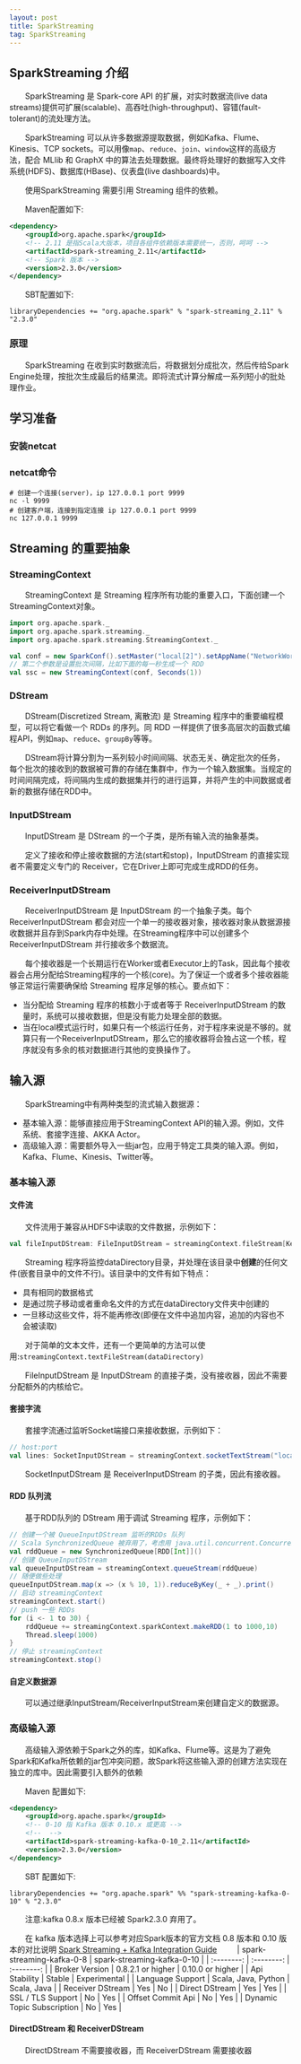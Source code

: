```yaml
---
layout: post
title: SparkStreaming
tag: SparkStreaming
---
```

## SparkStreaming 介绍
　　SparkStreaming 是 Spark-core API 的扩展，对实时数据流(live data streams)提供可扩展(scalable)、高吞吐(high-throughput)、容错(fault-tolerant)的流处理方法。

　　SparkStreaming 可以从许多数据源提取数据，例如Kafka、Flume、Kinesis、TCP sockets。可以用像`map`、`reduce`、`join`、`window`这样的高级方法，配合 MLlib 和 GraphX 中的算法去处理数据。最终将处理好的数据写入文件系统(HDFS)、数据库(HBase)、仪表盘(live dashboards)中。

　　使用SparkStreaming 需要引用 Streaming 组件的依赖。

　　Maven配置如下:
```xml
<dependency>
    <groupId>org.apache.spark</groupId>
    <!-- 2.11 是指Scala大版本，项目各组件依赖版本需要统一，否则，呵呵 -->
    <artifactId>spark-streaming_2.11</artifactId>
    <!-- Spark 版本 -->
    <version>2.3.0</version>
</dependency>
```
　　SBT配置如下:
```sbtshell
libraryDependencies += "org.apache.spark" % "spark-streaming_2.11" % "2.3.0"
```
### 原理
　　SparkStreaming 在收到实时数据流后，将数据划分成批次，然后传给Spark Engine处理，按批次生成最后的结果流。即将流式计算分解成一系列短小的批处理作业。
## 学习准备
### 安装netcat

### netcat命令
```shell
# 创建一个连接(server)，ip 127.0.0.1 port 9999
nc -l 9999
# 创建客户端，连接到指定连接 ip 127.0.0.1 port 9999
nc 127.0.0.1 9999
```
## Streaming 的重要抽象
### StreamingContext
　　StreamingContext 是 Streaming 程序所有功能的重要入口，下面创建一个StreamingContext对象。
```scala
import org.apache.spark._
import org.apache.spark.streaming._
import org.apache.spark.streaming.StreamingContext._ 

val conf = new SparkConf().setMaster("local[2]").setAppName("NetworkWordCount") 
// 第二个参数是设置批次间隔，比如下面的每一秒生成一个 RDD
val ssc = new StreamingContext(conf, Seconds(1))
```
### DStream
　　DStream(Discretized Stream, 离散流) 是 Streaming 程序中的重要编程模型，可以将它看做一个 RDDs 的序列。同 RDD 一样提供了很多高层次的函数式编程API，例如`map`、`reduce`、`groupBy`等等。

　　DStream将计算分割为一系列较小时间间隔、状态无关、确定批次的任务，每个批次的接收到的数据被可靠的存储在集群中，作为一个输入数据集。当规定的时间间隔完成，将间隔内生成的数据集并行的进行运算，并将产生的中间数据或者新的数据存储在RDD中。
### InputDStream
　　InputDStream 是 DStream 的一个子类，是所有输入流的抽象基类。

　　定义了接收和停止接收数据的方法(start和stop)，InputDStream 的直接实现者不需要定义专门的 Receiver，它在Driver上即可完成生成RDD的任务。
### ReceiverInputDStream
　　ReceiverInputDStream 是 InputDStream 的一个抽象子类。每个 ReceiverInputDStream 都会对应一个单一的接收器对象，接收器对象从数据源接收数据并且存到Spark内存中处理。在Streaming程序中可以创建多个 ReceiverInputDStream 并行接收多个数据流。

　　每个接收器是一个长期运行在Worker或者Executor上的Task，因此每个接收器会占用分配给Streaming程序的一个核(core)。为了保证一个或者多个接收器能够正常运行需要确保给 Streaming 程序足够的核心。要点如下：

* 当分配给 Streaming 程序的核数小于或者等于 ReceiverInputDStream 的数量时，系统可以接收数据，但是没有能力处理全部的数据。
* 当在local模式运行时，如果只有一个核运行任务，对于程序来说是不够的。就算只有一个ReceiverInputDStream，那么它的接收器将会独占这一个核，程序就没有多余的核对数据进行其他的变换操作了。

## 输入源
　　SparkStreaming中有两种类型的流式输入数据源：

* 基本输入源：能够直接应用于StreamingContext API的输入源。例如，文件系统、套接字连接、AKKA Actor。
* 高级输入源：需要额外导入一些jar包，应用于特定工具类的输入源。例如，Kafka、Flume、Kinesis、Twitter等。
### 基本输入源
#### 文件流
　　文件流用于兼容从HDFS中读取的文件数据，示例如下：

```scala
val fileInputDStream: FileInputDStream = streamingContext.fileStream[KeyClass, ValueClass, InputFormatClass]("hdfs:///dataDirectory")
```

　　Streaming 程序将监控dataDirectory目录，并处理在该目录中**创建**的任何文件(嵌套目录中的文件不行)。该目录中的文件有如下特点：
* 具有相同的数据格式
* 是通过院子移动或者重命名文件的方式在dataDirectory文件夹中创建的
* 一旦移动这些文件，将不能再修改(即便在文件中追加内容，追加的内容也不会被读取)

　　对于简单的文本文件，还有一个更简单的方法可以使用:`streamingContext.textFileStream(dataDirectory)`

　　FileInputDStream 是 InputDStream 的直接子类，没有接收器，因此不需要分配额外的内核给它。
#### 套接字流
　　套接字流通过监听Socket端接口来接收数据，示例如下：
```scala
// host:port
val lines: SocketInputDStream = streamingContext.socketTextStream("localhost", 9999)
```

　　SocketInputDStream 是 ReceiverInputDStream 的子类，因此有接收器。
#### RDD 队列流
　　基于RDD队列的 DStream 用于调试 Streaming 程序，示例如下：
```scala
// 创建一个被 QueueInputDStream 监听的RDDs 队列
// Scala SynchronizedQueue 被弃用了，考虑用 java.util.concurrent.ConcurrentLinkedQueue 替代
val rddQueue = new SynchronizedQueue[RDD[Int]]()
// 创建 QueueInputDStream
val queueInputDStream = streamingContext.queueStream(rddQueue)
// 随便做些处理
queueInputDStream.map(x => (x % 10, 1)).reduceByKey(_ + _).print()
// 启动 streamingContext
streamingContext.start()
// push 一些 RDDs
for (i <- 1 to 30) {
    rddQueue += streamingContext.sparkContext.makeRDD(1 to 1000,10)
    Thread.sleep(1000)
}
// 停止 streamingContext
streamingContext.stop()
```
#### 自定义数据源
　　可以通过继承InputStream/ReceiverInputStream来创建自定义的数据源。

### 高级输入源
　　高级输入源依赖于Spark之外的库，如Kafka、Flume等。这是为了避免Spark和Kafka所依赖的jar包冲突问题，故Spark将这些输入源的创建方法实现在独立的库中。因此需要引入额外的依赖

　　Maven 配置如下:
```xml
<dependency>
    <groupId>org.apache.spark</groupId>
    <!-- 0-10 指 Kafka 版本 0.10.x 或更高 -->
    <!--  -->
    <artifactId>spark-streaming-kafka-0-10_2.11</artifactId>
    <version>2.3.0</version>
</dependency>
```
　　SBT 配置如下:
```sbtshell
libraryDependencies += "org.apache.spark" %% "spark-streaming-kafka-0-10" % "2.3.0"
```
　　注意:kafka 0.8.x 版本已经被 Spark2.3.0 弃用了。

　　在 kafka 版本选择上可以参考对应Spark版本的官方文档 0.8 版本和 0.10 版本的对比说明 [Spark Streaming + Kafka Integration Guide](http://spark.apache.org/docs/latest/streaming-kafka-integration.html)
　　
| spark-streaming-kafka-0-8 | spark-streaming-kafka-0-10 |
| :--------: | :--------: | :--------: |
| Broker Version | 0.8.2.1 or higher | 0.10.0 or higher |
| Api Stability | Stable | Experimental |
| Language Support | Scala, Java, Python | Scala, Java |
| Receiver DStream | Yes | No |
| Direct DStream | Yes | Yes |
| SSL / TLS Support | No | Yes |
| Offset Commit Api | No | Yes |
| Dynamic Topic Subscription | No | Yes |

#### DirectDStream 和 ReceiverDStream
　　DirectDStream 不需要接收器，而 ReceiverDStream 需要接收器